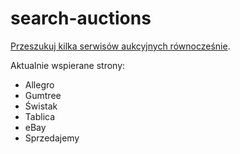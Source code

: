 search-auctions
===============

[Przeszukuj kilka serwisów aukcyjnych równocześnie](http://zaza.github.io/search-auctions/).

Aktualnie wspierane strony:
* Allegro
* Gumtree
* Świstak
* Tablica
* eBay
* Sprzedajemy

